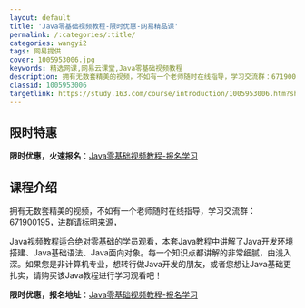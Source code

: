 ```yaml
---
layout: default
title: 'Java零基础视频教程-限时优惠-网易精品课'
permalink: /:categories/:title/
categories: wangyi2
tags: 网易提供
cover: 1005953006.jpg
keywords: 精选网课,网易云课堂,Java零基础视频教程
description: 拥有无数套精美的视频，不如有一个老师随时在线指导，学习交流群：671900195，进群请标明来源，Java视频教程适合绝
classid: 1005953006
targetlink: https://study.163.com/course/introduction/1005953006.htm?share=1&shareId=1025206652&utm_campaign=share&utm_medium=iphoneShare&utm_source=&utm_u=1025206652
---
```


## 限时特惠

**限时优惠，火速报名**：[Java零基础视频教程-报名学习](https://study.163.com/course/introduction/1005953006.htm?share=1&shareId=1025206652&utm_campaign=share&utm_medium=iphoneShare&utm_source=&utm_u=1025206652)

## 课程介绍

拥有无数套精美的视频，不如有一个老师随时在线指导，学习交流群：671900195，进群请标明来源，

Java视频教程适合绝对零基础的学员观看，本套Java教程中讲解了Java开发环境搭建、Java基础语法、Java面向对象。每一个知识点都讲解的非常细腻，由浅入深。如果您是非计算机专业，想转行做Java开发的朋友，或者您想让Java基础更扎实，请购买该Java教程进行学习观看吧！

**限时优惠，报名地址**：[Java零基础视频教程-报名学习](https://study.163.com/course/introduction/1005953006.htm?share=1&shareId=1025206652&utm_campaign=share&utm_medium=iphoneShare&utm_source=&utm_u=1025206652)

